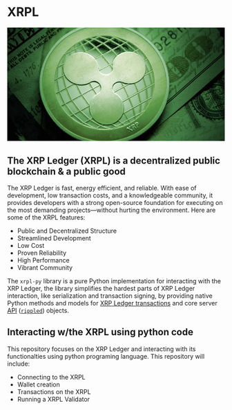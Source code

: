 # XRPL

![An Image of the XRP currency.](XRP_Money.png)


## The XRP Ledger (XRPL) is a decentralized public blockchain & a public good
The XRP Ledger is fast, energy efficient, and reliable. With ease of development, low transaction costs, and a knowledgeable community, it provides developers with a strong open-source foundation for executing on the most demanding projects—without hurting the environment. Here are some of the XRPL features:

* Public and Decentralized Structure
* Streamlined Development
* Low Cost
* Proven Reliability
* High Performance
* Vibrant Community


The `xrpl-py` library is a pure Python implementation for interacting with the XRP Ledger, the library simplifies the hardest parts of XRP Ledger interaction, like serialization and transaction signing, by providing native Python methods and models for [XRP Ledger transactions](https://xrpl.org/transaction-formats.html) and core server [API](https://xrpl.org/api-conventions.html) ([`rippled`](https://github.com/ripple/rippled)) objects.


## Interacting w/the XRPL using python code
This repository focuses on the XRP Ledger and interacting with its functionalties using python programing language. This repository will include:
* Connecting to the XRPL
* Wallet creation
* Transactions on the XRPL
* Running a XRPL Validator
